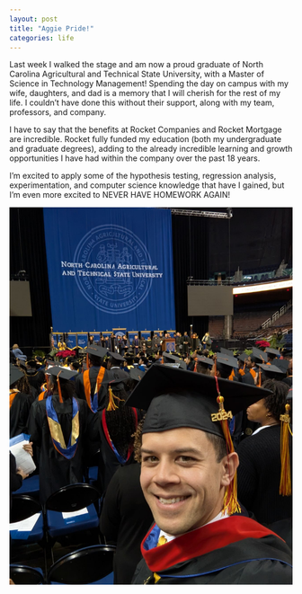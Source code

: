```yaml
---
layout: post
title: "Aggie Pride!"
categories: life
---
```

Last week I walked the stage and am now a proud graduate of North Carolina Agricultural and Technical State University, with a Master of Science in Technology Management! Spending the day on campus with my wife, daughters, and dad is a memory that I will cherish for the rest of my life. I couldn’t have done this without their support, along with my team, professors, and company. 

I have to say that the benefits at Rocket Companies and Rocket Mortgage are incredible. Rocket fully funded my education (both my undergraduate and graduate degrees), adding to the already incredible learning and growth opportunities I have had within the company over the past 18 years.

I’m excited to apply some of the hypothesis testing, regression analysis, experimentation, and computer science knowledge that have I gained, but I’m even more excited to NEVER HAVE HOMEWORK AGAIN!

<img src="/assets/images/aggie-pride.jpg" alt="Picture of me at graduation" class="center">
